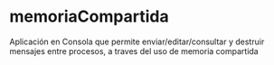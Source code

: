 # memoriaCompartida
Aplicación en Consola que permite enviar/editar/consultar y destruir mensajes entre procesos, a traves del uso de memoria compartida
